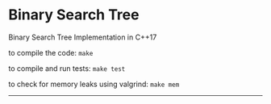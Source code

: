 # Binary Search Tree
Binary Search Tree Implementation in C++17

to compile the code:
`make`

to compile and run tests:
`make test`

to check for memory leaks using valgrind:
`make mem`

---
